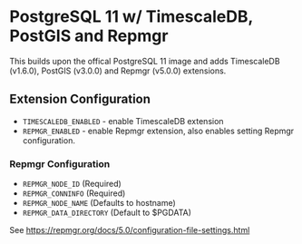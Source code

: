 # PostgreSQL 11 w/ TimescaleDB, PostGIS and Repmgr

This builds upon the offical PostgreSQL 11 image and adds TimescaleDB (v1.6.0), PostGIS (v3.0.0)
and Repmgr (v5.0.0) extensions.

## Extension Configuration

- `TIMESCALEDB_ENABLED` - enable TimescaleDB extension
- `REPMGR_ENABLED` - enable Repmgr extension, also enables setting Repmgr configuration.

### Repmgr Configuration

- `REPMGR_NODE_ID` (Required)
- `REPMGR_CONNINFO` (Required)
- `REPMGR_NODE_NAME` (Defaults to hostname)
- `REPMGR_DATA_DIRECTORY` (Default to $PGDATA)

See https://repmgr.org/docs/5.0/configuration-file-settings.html
